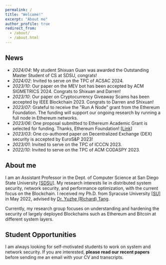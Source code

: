 ```yaml
---
permalink: /
title: "Welcome!"
excerpt: "About me"
author_profile: true
redirect_from: 
  - /about/
  - /about.html
---
```


News
----
- _2024/04_: My student Shixuan Guan was awarded the Outstanding Master Student of CS at SDSU, congrats!
- _2024/02_: Invited to serve on the TPC of ACSAC 2024. 
- _2023/10_: Our paper on the MEV bot has been accepted by ACM SIGMETRICS 2024. Congrats to Shixuan and Darren! 
- _2023/10_: Our paper on Cryptocurrency Giveaway Scams has been accepted by IEEE Blockchain 2023. Congrats to Darren and Shixuan!  
- _2023/07_: Grateful to receive the "Run A Node" grant from the Ethereum Foundation. The funding will support our ongoing research by running a full node in Ethereum networks.  
- _2023/06_: One proposal submitted to Ethereum Academic Grant is selected for funding. Thanks, Ethereum Foundation! [[Link]](https://blog.ethereum.org/2023/06/28/academic-grants-round-23)  
- _2023/03_: One co-authored paper on Decentralized Exchange (DEX) security is accepted by EuroS&P 2023!  
- _2023/01_: Invited to serve on the TPC of ICCCN 2023.  
- _2022/10_: Invited to serve on the TPC of ACM CODASPY 2023.

About me
----
I am an Assistant Professor in the Dept. of Computer Science at San Diego State University [[SDSU]](https://cs.sdsu.edu/). My research interests lie in distributed system security, network security, and performance optimization, with the current focus on the Blockchain. I received my Ph.D. from Syracuse University [[SU]](http://eng-cs.syr.edu/our-departments/electrical-engineering-and-computer-science) in May 2022, advised by [Dr. Yuzhe (Richard) Tang](http://tristartom.github.io/). 

Currently, my research group focuses on understanding and hardening the security of largely deployed Blockchains such as Ethereum and Bitcoin at different system layers.

Student Opportunities
----
I am always looking for self-motivated students to work on system and network security. If you are interested, **please read our recent papers** before sending me an email with your CV and transcripts.


